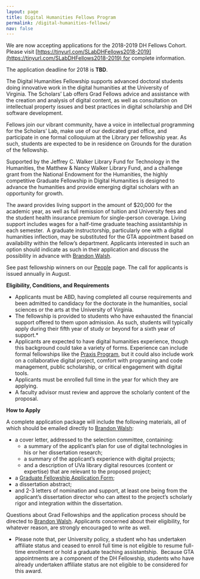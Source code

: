 ```yaml
---
layout: page
title: Digital Humanities Fellows Program
permalink: /digital-humanities-fellows/
nav: false
---
```


We are now accepting applications for the 2018-2019 DH Fellows Cohort. Please visit [https://tinyurl.com/SLabDHFellows2018-2019](https://tinyurl.com/SLabDHFellows2018-2019) for complete information.

The application deadline for 2018 is **TBD**.

The Digital Humanities Fellowship supports advanced doctoral students doing innovative work in the digital humanities at the University of Virginia. The Scholars’ Lab offers Grad Fellows advice and assistance with the creation and analysis of digital content, as well as consultation on intellectual property issues and best practices in digital scholarship and DH software development.

Fellows join our vibrant community, have a voice in intellectual programming for the Scholars’ Lab, make use of our dedicated grad office, and participate in one formal colloquium at the Library per fellowship year. As such, students are expected to be in residence on Grounds for the duration of the fellowship.

Supported by the Jeffrey C. Walker Library Fund for Technology in the Humanities, the Matthew & Nancy Walker Library Fund, and a challenge grant from the National Endowment for the Humanities, the highly competitive Graduate Fellowship in Digital Humanities is designed to advance the humanities and provide emerging digital scholars with an opportunity for growth.

The award provides living support in the amount of $20,000 for the academic year, as well as full remission of tuition and University fees and the student health insurance premium for single-person coverage. Living support includes wages for a half-time graduate teaching assistantship in each semester.  A graduate instructorship, particularly one with a digital humanities inflection, may be substituted for the GTA appointment based on availability within the fellow’s department. Applicants interested in such an option should indicate as such in their application and discuss the possibility in advance with [Brandon Walsh](mailto:bmw9t@virginia.edu).

See past fellowship winners on our [People](/people) page. The call for applicants is issued annually in August.

**Eligibility, Conditions, and Requirements**

* Applicants must be ABD, having completed all course requirements and been admitted to candidacy for the doctorate in the humanities, social sciences or the arts at the University of Virginia.
* The fellowship is provided to students who have exhausted the financial support offered to them upon admission. As such, students will typically apply during their fifth year of study or beyond for a sixth year of support.*
* Applicants are expected to have digital humanities experience, though this background could take a variety of forms. Experience can include formal fellowships like the [Praxis Program](http://praxis.scholarslab.org/), but it could also include work on a collaborative digital project, comfort with programing and code management, public scholarship, or critical engagement with digital tools.
* Applicants must be enrolled full time in the year for which they are applying.
* A faculty advisor must review and approve the scholarly content of the proposal.

**How to Apply**

A complete application package will include the following materials, all of which should be emailed directly to [Brandon Walsh](mailto:bmw9t@virginia.edu):

* a cover letter, addressed to the selection committee, containing:
  * a summary of the applicant’s plan for use of digital technologies in his or her dissertation research;
  * a summary of the applicant’s experience with digital projects;
  * and a description of UVa library digital resources (content or expertise) that are relevant to the proposed project;
* a [Graduate Fellowship Application Form](http://scholarslab.org/wp-content/uploads/2017/09/dhfellowsappform.pdf);
* a dissertation abstract;
* and 2-3 letters of nomination and support, at least one being from the applicant’s dissertation director who can attest to the project’s scholarly rigor and integration within the dissertation.

Questions about Grad Fellowships and the application process should be directed to [Brandon Walsh](mailto:bmw9t@virginia.edu). Applicants concerned about their eligibility, for whatever reason, are strongly encouraged to write as well.

* Please note that, per University policy, a student who has undertaken affiliate status and ceased to enroll full time is not eligible to resume full-time enrollment or hold a graduate teaching assistantship.  Because GTA appointments are a component of the DH Fellowship, students who have already undertaken affiliate status are not eligible to be considered for this award.
